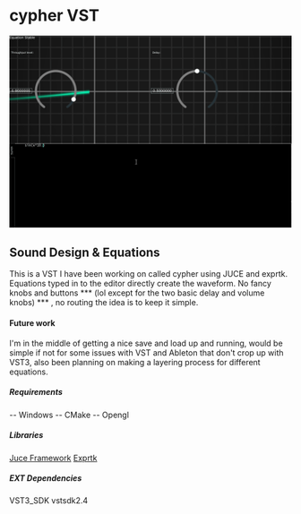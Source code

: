 # cypher VST

![Alt Text](cypher_demo.gif)

## Sound Design & Equations
This is a VST I have been working on called cypher using JUCE and exprtk.
Equations typed in to the editor directly create the waveform.
No fancy knobs and buttons *** (lol except for the two basic delay and volume knobs) *** , no routing the idea is to keep it simple.

#### Future work
I'm in the middle of getting a nice save and load up and running, would be simple if not for some issues with VST and Ableton that don't crop up with VST3, also been planning on making a layering process for different equations.

##### Requirements
-- Windows
-- CMake
-- Opengl

##### Libraries
[Juce Framework](https://github.com/juce-framework/JUCE)
[Exprtk]( https://github.com/ArashPartow/exprtk)

##### EXT Dependencies
 VST3_SDK
 vstsdk2.4
